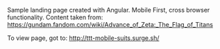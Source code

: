 Sample landing page created with Angular. Mobile First, cross browser functionality. Content taken from: https://gundam.fandom.com/wiki/Advance_of_Zeta:_The_Flag_of_Titans

To view page, got to: http://ttt-mobile-suits.surge.sh/
